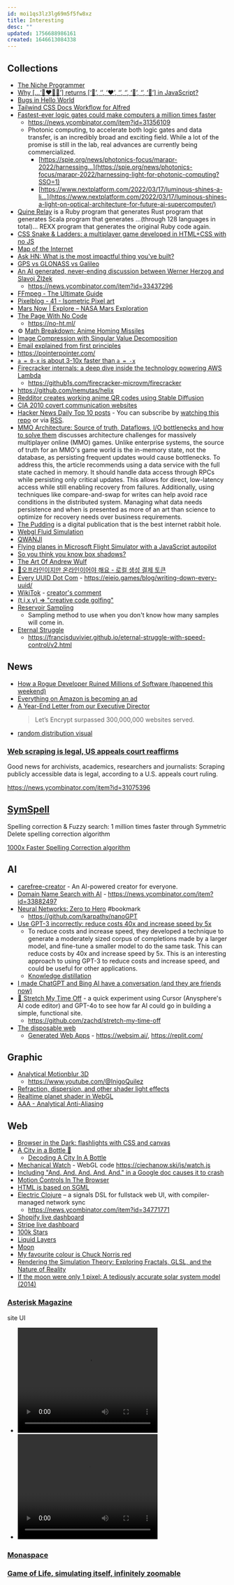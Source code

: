 ```yaml
---
id: moi1qs3lz3lg69m5f5fw8xz
title: Interesting
desc: ""
updated: 1756688986161
created: 1646613084338
---
```


## Collections

- [The Niche Programmer](https://news.ycombinator.com/item?id=31223614)
- [Why […‘👩‍❤️‍💋‍👨’] returns [‘👩’, ‘‍’, ‘❤’, ‘️’, ‘‍’, ‘💋’, ‘‍’, ‘👨’] in JavaScript?](https://medium.com/frontend-canteen/why-%EF%B8%8F-returns-%EF%B8%8F-in-javascript-7b890e3a13b2)
- [Bugs in Hello World](https://blog.sunfishcode.online/bugs-in-hello-world/)
- [Tailwind CSS Docs Workflow for Alfred](https://github.com/techouse/alfred-tailwindcss-docs)
- [Fastest-ever logic gates could make computers a million times faster](https://newatlas.com/electronics/fastest-ever-logic-gates-computers-million-times-faster-petahertz/)
  - https://news.ycombinator.com/item?id=31356109
  - Photonic computing, to accelerate both logic gates and data transfer, is an incredibly broad and exciting field. While a lot of the promise is still in the lab, real advances are currently being commercialized.
    - [https://spie.org/news/photonics-focus/marapr-2022/harnessing...](https://spie.org/news/photonics-focus/marapr-2022/harnessing-light-for-photonic-computing?SSO=1)
    - [https://www.nextplatform.com/2022/03/17/luminous-shines-a-li...](https://www.nextplatform.com/2022/03/17/luminous-shines-a-light-on-optical-architecture-for-future-ai-supercomputer/)
- [Quine Relay](https://github.com/mame/quine-relay) is a Ruby program that generates Rust program that generates Scala program that generates ...(through 128 languages in total)... REXX program that generates the original Ruby code again.
- [CSS Snake & Ladders: a multiplayer game developed in HTML+CSS with no JS](https://codepen.io/alvaromontoro/pen/gjWPNW)
- [Map of the Internet](https://ipv4.dev.sarl/)
- [Ask HN: What is the most impactful thing you've built?](https://news.ycombinator.com/item?id=33659852)
- [GPS vs GLONASS vs Galileo](https://www.gpsrchive.com/Shared/Satellites/GPS%20vs%20GLONASS%20vs%20Galileo.html)
- [An AI generated, never-ending discussion between Werner Herzog and Slavoj ŽIžek](https://infiniteconversation.com/)
  - https://news.ycombinator.com/item?id=33437296
- [FFmpeg - The Ultimate Guide](https://img.ly/blog/ultimate-guide-to-ffmpeg/)
- [Pixelblog - 41 - Isometric Pixel art](https://www.slynyrd.com/blog/2022/11/28/pixelblog-41-isometric-pixel-art)
- [Mars Now | Explore – NASA Mars Exploration](https://mars.nasa.gov/explore/mars-now/)
- [The Page With No Code](https://danq.me/2023/01/11/nocode/)
  - https://no-ht.ml/
- ⚙️ [Math Breakdown: Anime Homing Missiles](https://blog.littlepolygon.com/posts/missile/)
- [Image Compression with Singular Value Decomposition](https://timbaumann.info/svd-image-compression-demo/)
- [Email explained from first principles](https://explained-from-first-principles.com/email/)
- https://pointerpointer.com/
- [`a = 0-x` is about 3-10x faster than `a = -x`](https://twitter.com/mhevery/status/1626259524930932745)
- [Firecracker internals: a deep dive inside the technology powering AWS Lambda](https://www.talhoffman.com/2021/07/18/firecracker-internals/)
  - https://github1s.com/firecracker-microvm/firecracker
- https://github.com/nemutas/helix
- [Redditor creates working anime QR codes using Stable Diffusion](https://arstechnica.com/information-technology/2023/06/redditor-creates-working-anime-qr-codes-using-stable-diffusion/)
- [CIA 2010 covert communication websites](https://cirosantilli.com/cia-2010-covert-communication-websites)
- [Hacker News Daily Top 10 posts](https://github.com/headllines/hackernews-daily) - You can subscribe by [watching this repo](https://github.com/headllines/hackernews-daily#how-does-it-work) or via [RSS](https://feeds.pub/feed/http%3A%2F%2Frsshub.app%2Fgithub%2Fissue%2Fheadllines%2Fhackernews-daily).
- [MMO Architecture: Source of truth, Dataflows, I/O bottlenecks and how to solve them](https://prdeving.wordpress.com/2023/09/29/mmo-architecture-source-of-truth-dataflows-i-o-bottlenecks-and-how-to-solve-them/) discusses architecture challenges for massively multiplayer online (MMO) games. Unlike enterprise systems, the source of truth for an MMO's game world is the in-memory state, not the database, as persisting frequent updates would cause bottlenecks. To address this, the article recommends using a data service with the full state cached in memory. It should handle data access through RPCs while persisting only critical updates. This allows for direct, low-latency access while still enabling recovery from failures. Additionally, using techniques like compare-and-swap for writes can help avoid race conditions in the distributed system. Managing what data needs persistence and when is presented as more of an art than science to optimize for recovery needs over business requirements.
- [The Pudding](https://pudding.cool/) is a digital publication that is the best internet rabbit hole.
- [Webgl Fluid Simulation](https://paveldogreat.github.io/WebGL-Fluid-Simulation/)
- [QWANJI](https://byronicalpatrick.github.io/qwanji/)
- [Flying planes in Microsoft Flight Simulator with a JavaScript autopilot](https://pomax.github.io/are-we-flying/)
- [So you think you know box shadows?](https://dgerrells.com/blog/how-not-to-use-box-shadows)
- [The Art Of Andrew Wulf](https://digcon.art/)
- [🤫오프라인이지만 온라인이어야 해요 - 로컬 생성 결제 토큰](https://blog.javien.dev/4)
- [Every UUID Dot Com](https://everyuuid.com/) - https://eieio.games/blog/writing-down-every-uuid/
- [WikiTok](https://wikitok.vercel.app/) - [creator's comment](https://news.ycombinator.com/item?id=42936923)
- [(t,i,x,y) => "creative code golfing"](https://tixy.land/)
- [Reservoir Sampling](https://samwho.dev/reservoir-sampling/)
  - Sampling method to use when you don't know how many samples will come in.
- [Eternal Struggle](https://yoavg.github.io/eternal/)
  - https://francisduvivier.github.io/eternal-struggle-with-speed-control/v2.html

## News

- [How a Rogue Developer Ruined Millions of Software (happened this weekend)](https://medium.com/@anthonyjdella/how-a-rogue-developer-ruined-millions-of-software-happened-this-weekend-8602af1f8e07)
- [Everything on Amazon is becoming an ad](https://www.washingtonpost.com/technology/interactive/2022/amazon-shopping-ads/)
- [A Year-End Letter from our Executive Director](https://letsencrypt.org/2022/12/05/ed-letter-2022.html)
  > Let’s Encrypt surpassed 300,000,000 websites served.
- [random distribution visual](https://alterebro.com/random-distribution/)

### [Web scraping is legal, US appeals court reaffirms](https://techcrunch.com/2022/04/18/web-scraping-legal-court/)

Good news for archivists, academics, researchers and journalists: Scraping publicly accessible data is legal, according to a U.S. appeals court ruling.

https://news.ycombinator.com/item?id=31075396

## [SymSpell](https://github.com/wolfgarbe/SymSpell)

Spelling correction & Fuzzy search: 1 million times faster through Symmetric Delete spelling correction algorithm

[1000x Faster Spelling Correction algorithm](https://seekstorm.com/blog/1000x-spelling-correction/)

## AI

- [carefree-creator](https://github.com/carefree0910/carefree-creator) - An AI-powered creator for everyone.
- [Domain Name Search with AI](https://smartynames.com/) - https://news.ycombinator.com/item?id=33882497
- [Neural Networks: Zero to Hero](https://karpathy.ai/zero-to-hero.html) #bookmark
  - https://github.com/karpathy/nanoGPT
- [Use GPT-3 incorrectly: reduce costs 40x and increase speed by 5x](https://www.buildt.ai/blog/incorrectusage)
  - To reduce costs and increase speed, they developed a technique to generate a moderately sized corpus of completions made by a larger model, and fine-tune a smaller model to do the same task. This can reduce costs by 40x and increase speed by 5x. This is an interesting approach to using GPT-3 to reduce costs and increase speed, and could be useful for other applications.
  - [Knowledge distillation](https://en.m.wikipedia.org/wiki/Knowledge_distillation)
- [I made ChatGPT and Bing AI have a conversation (and they are friends now)](https://moritz.pm/posts/chatgpt-bing)
- [🌴 Stretch My Time Off](https://stretchmytimeoff.com/) - a quick experiment using Cursor (Anysphere's AI code editor) and GPT-4o to see how far AI could go in building a simple, functional site.
  - https://github.com/zachd/stretch-my-time-off
- [The disposable web](https://paul.kinlan.me/the-disposable-web/)
  - [Generated Web Apps](https://paul.kinlan.me/generated-web-apps/) - https://websim.ai/, https://replit.com/

## Graphic

- [Analytical Motionblur 3D](https://www.shadertoy.com/view/MdB3Dw)
  - https://www.youtube.com/@InigoQuilez
- [Refraction, dispersion, and other shader light effects](https://blog.maximeheckel.com/posts/refraction-dispersion-and-other-shader-light-effects/)
- [Realtime planet shader in WebGL](https://github.com/jsulpis/realtime-planet-shader)
- [AAA - Analytical Anti-Aliasing](https://blog.frost.kiwi/analytical-anti-aliasing/)

## Web

- [Browser in the Dark: flashlights with CSS and canvas](https://voussoir.net/writing/browser_in_the_dark)
- [A City in a Bottle 🌆](https://mobile.twitter.com/KilledByAPixel/status/1517294627996545024)
  - [Decoding A City In A Bottle](https://observablehq.com/@darabos/decoding-a-city-in-a-bottle)
- [Mechanical Watch](https://ciechanow.ski/mechanical-watch/) - WebGL code https://ciechanow.ski/js/watch.js
- [Including "And. And. And. And. And." in a Google doc causes it to crash](https://support.google.com/docs/thread/162510194/including-and-and-and-and-and-in-a-google-doc-causes-it-to-crash?hl=en)
- [Motion Controls In The Browser](https://www.smashingmagazine.com/2022/10/motion-controls-browser/)
- [HTML is based on SGML](https://news.ycombinator.com/item?id=33553269)
- [Electric Clojure](https://github.com/hyperfiddle/electric) – a signals DSL for fullstack web UI, with compiler-managed network sync
  - https://news.ycombinator.com/item?id=34771771
- [Shopify live dashboard](https://bfcm.shopify.com)
- [Stripe live dashboard](https://bfcm.stripe.dev)
- [100k Stars](https://stars.chromeexperiments.com/)
- [Liquid Layers](https://grantkot.com/ll/)
- [Moon](https://ciechanow.ski/moon/)
- [My favourite colour is Chuck Norris red](https://htmhell.dev/adventcalendar/2024/20/)
- [Rendering the Simulation Theory: Exploring Fractals, GLSL, and the Nature of Reality](https://tympanus.net/codrops/2025/02/18/rendering-the-simulation-theory-exploring-fractals-glsl-and-the-nature-of-reality/)
- [If the moon were only 1 pixel: A tediously accurate solar system model (2014)](https://joshworth.com/dev/pixelspace/pixelspace_solarsystem.html)

### [Asterisk Magazine](https://asteriskmag.com/)

site UI

- <video width="320" height="240" controls>
  <source src="/assets/movs/asteriskmag.com__mobile.mov" type="video/mp4">
  </video>
- <video width="320" height="240" controls>
  <source src="/assets/movs/asteriskmag.com__desktop.mov" type="video/mp4">
  </video>

### [Monaspace](https://monaspace.githubnext.com/)

### [Game of Life, simulating itself, infinitely zoomable](https://oimo.io/works/life/)
